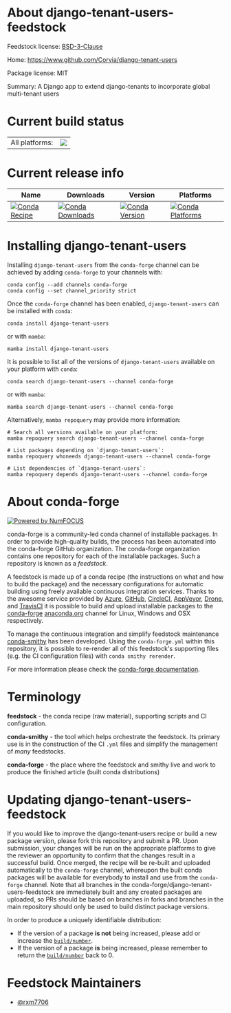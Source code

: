About django-tenant-users-feedstock
===================================

Feedstock license: [BSD-3-Clause](https://github.com/conda-forge/django-tenant-users-feedstock/blob/main/LICENSE.txt)

Home: https://www.github.com/Corvia/django-tenant-users

Package license: MIT

Summary: A Django app to extend django-tenants to incorporate global multi-tenant users

Current build status
====================


<table><tr><td>All platforms:</td>
    <td>
      <a href="https://dev.azure.com/conda-forge/feedstock-builds/_build/latest?definitionId=20467&branchName=main">
        <img src="https://dev.azure.com/conda-forge/feedstock-builds/_apis/build/status/django-tenant-users-feedstock?branchName=main">
      </a>
    </td>
  </tr>
</table>

Current release info
====================

| Name | Downloads | Version | Platforms |
| --- | --- | --- | --- |
| [![Conda Recipe](https://img.shields.io/badge/recipe-django--tenant--users-green.svg)](https://anaconda.org/conda-forge/django-tenant-users) | [![Conda Downloads](https://img.shields.io/conda/dn/conda-forge/django-tenant-users.svg)](https://anaconda.org/conda-forge/django-tenant-users) | [![Conda Version](https://img.shields.io/conda/vn/conda-forge/django-tenant-users.svg)](https://anaconda.org/conda-forge/django-tenant-users) | [![Conda Platforms](https://img.shields.io/conda/pn/conda-forge/django-tenant-users.svg)](https://anaconda.org/conda-forge/django-tenant-users) |

Installing django-tenant-users
==============================

Installing `django-tenant-users` from the `conda-forge` channel can be achieved by adding `conda-forge` to your channels with:

```
conda config --add channels conda-forge
conda config --set channel_priority strict
```

Once the `conda-forge` channel has been enabled, `django-tenant-users` can be installed with `conda`:

```
conda install django-tenant-users
```

or with `mamba`:

```
mamba install django-tenant-users
```

It is possible to list all of the versions of `django-tenant-users` available on your platform with `conda`:

```
conda search django-tenant-users --channel conda-forge
```

or with `mamba`:

```
mamba search django-tenant-users --channel conda-forge
```

Alternatively, `mamba repoquery` may provide more information:

```
# Search all versions available on your platform:
mamba repoquery search django-tenant-users --channel conda-forge

# List packages depending on `django-tenant-users`:
mamba repoquery whoneeds django-tenant-users --channel conda-forge

# List dependencies of `django-tenant-users`:
mamba repoquery depends django-tenant-users --channel conda-forge
```


About conda-forge
=================

[![Powered by
NumFOCUS](https://img.shields.io/badge/powered%20by-NumFOCUS-orange.svg?style=flat&colorA=E1523D&colorB=007D8A)](https://numfocus.org)

conda-forge is a community-led conda channel of installable packages.
In order to provide high-quality builds, the process has been automated into the
conda-forge GitHub organization. The conda-forge organization contains one repository
for each of the installable packages. Such a repository is known as a *feedstock*.

A feedstock is made up of a conda recipe (the instructions on what and how to build
the package) and the necessary configurations for automatic building using freely
available continuous integration services. Thanks to the awesome service provided by
[Azure](https://azure.microsoft.com/en-us/services/devops/), [GitHub](https://github.com/),
[CircleCI](https://circleci.com/), [AppVeyor](https://www.appveyor.com/),
[Drone](https://cloud.drone.io/welcome), and [TravisCI](https://travis-ci.com/)
it is possible to build and upload installable packages to the
[conda-forge](https://anaconda.org/conda-forge) [anaconda.org](https://anaconda.org/)
channel for Linux, Windows and OSX respectively.

To manage the continuous integration and simplify feedstock maintenance
[conda-smithy](https://github.com/conda-forge/conda-smithy) has been developed.
Using the ``conda-forge.yml`` within this repository, it is possible to re-render all of
this feedstock's supporting files (e.g. the CI configuration files) with ``conda smithy rerender``.

For more information please check the [conda-forge documentation](https://conda-forge.org/docs/).

Terminology
===========

**feedstock** - the conda recipe (raw material), supporting scripts and CI configuration.

**conda-smithy** - the tool which helps orchestrate the feedstock.
                   Its primary use is in the construction of the CI ``.yml`` files
                   and simplify the management of *many* feedstocks.

**conda-forge** - the place where the feedstock and smithy live and work to
                  produce the finished article (built conda distributions)


Updating django-tenant-users-feedstock
======================================

If you would like to improve the django-tenant-users recipe or build a new
package version, please fork this repository and submit a PR. Upon submission,
your changes will be run on the appropriate platforms to give the reviewer an
opportunity to confirm that the changes result in a successful build. Once
merged, the recipe will be re-built and uploaded automatically to the
`conda-forge` channel, whereupon the built conda packages will be available for
everybody to install and use from the `conda-forge` channel.
Note that all branches in the conda-forge/django-tenant-users-feedstock are
immediately built and any created packages are uploaded, so PRs should be based
on branches in forks and branches in the main repository should only be used to
build distinct package versions.

In order to produce a uniquely identifiable distribution:
 * If the version of a package **is not** being increased, please add or increase
   the [``build/number``](https://docs.conda.io/projects/conda-build/en/latest/resources/define-metadata.html#build-number-and-string).
 * If the version of a package **is** being increased, please remember to return
   the [``build/number``](https://docs.conda.io/projects/conda-build/en/latest/resources/define-metadata.html#build-number-and-string)
   back to 0.

Feedstock Maintainers
=====================

* [@rxm7706](https://github.com/rxm7706/)

